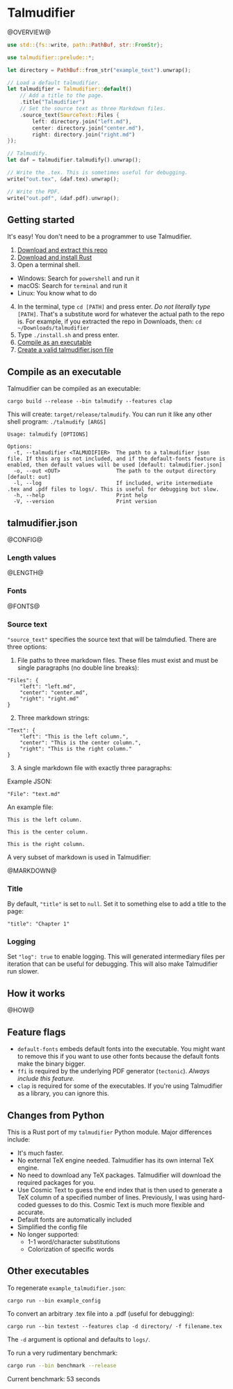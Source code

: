 # Talmudifier

@OVERVIEW@

```rust
use std::{fs::write, path::PathBuf, str::FromStr};

use talmudifier::prelude::*;

let directory = PathBuf::from_str("example_text").unwrap();

// Load a default talmudifier.
let talmudifier = Talmudifier::default()
    // Add a title to the page.
    .title("Talmudifier")
    // Set the source text as three Markdown files.
    .source_text(SourceText::Files {
        left: directory.join("left.md"),
        center: directory.join("center.md"),
        right: directory.join("right.md")
});

// Talmudify.
let daf = talmudifier.talmudify().unwrap();

// Write the .tex. This is sometimes useful for debugging.
write("out.tex", &daf.tex).unwrap();

// Write the PDF.
write("out.pdf", &daf.pdf).unwrap();
```

## Getting started

It's easy! You don't need to be a programmer to use Talmudifier.

1. [Download and extract this repo](https://github.com/subalterngames/talmudifier-rs/archive/refs/heads/main.zip)
2. [Download and install Rust](https://www.rust-lang.org/tools/install)
3. Open a terminal shell. 
  - Windows: Search for `powershell` and run it
  - macOS: Search for `terminal` and run it
  - Linux: You know what to do
4. In the terminal, type `cd [PATH]` and press enter. *Do not literally type* `[PATH]`. That's a substitute word for whatever the actual path to the repo is. For example, if you extracted the repo in Downloads, then: `cd ~/Downloads/talmudifier`
5. Type `./install.sh` and press enter.
5. [Compile as an executable](#compile-as-an-executable)
6. [Create a valid talmudifier.json file](#talmudifierjson)

## Compile as an executable

Talmudifier can be compiled as an executable:

```text
cargo build --release --bin talmudify --features clap
```

This will create: `target/release/talmudify`. You can run it like any other shell program: `./talmudify [ARGS]`

```text
Usage: talmudify [OPTIONS]

Options:
  -t, --talmudifier <TALMUDIFIER>  The path to a talmudifier json file. If this arg is not included, and if the default-fonts feature is enabled, then default values will be used [default: talmudifier.json]
  -o, --out <OUT>                  The path to the output directory [default: out]
  -l, --log                        If included, write intermediate .tex and .pdf files to logs/. This is useful for debugging but slow.
  -h, --help                       Print help
  -V, --version                    Print version
```

## talmudifier.json

@CONFIG@

### Length values

@LENGTH@

### Fonts

@FONTS@


### Source text

`"source_text"` specifies the source text that will be talmdufied. There are three options:

1. File paths to three markdown files. These files must exist and must be single paragraphs (no double line breaks):

```text
"Files": {
    "left": "left.md",
    "center": "center.md",
    "right": "right.md"
}
```

2. Three markdown strings:

```text
"Text": {
    "left": "This is the left column.",
    "center": "This is the center column.",
    "right": "This is the right column."
}
```

3. A single markdown file with exactly three paragraphs:

Example JSON:

```text
"File": "text.md"
```

An example file:

```text
This is the left column.

This is the center column.

This is the right column.
```

A very subset of markdown is used in Talmudifier:

@MARKDOWN@

### Title

By default, `"title"` is set to `null`. Set it to something else to add a title to the page:

`"title": "Chapter 1"`

### Logging

Set `"log": true` to enable logging. This will generated intermediary files per iteration that can be useful for debugging. This will also make Talmudifier run slower.

## How it works

@HOW@

## Feature flags

- `default-fonts` embeds default fonts into the executable. You might want to remove this if you want to use other fonts because the default fonts make the binary bigger.
- `ffi` is required by the underlying PDF generator (`tectonic`). *Always include this feature.*
- `clap` is required for some of the executables. If you're using Talmudifier as a library, you can ignore this.

## Changes from Python

This is a Rust port of my `talmudifier` Python module. Major differences include:

- It's much faster.
- No external TeX engine needed. Talmudifier has its own internal TeX engine.
- No need to download any TeX packages. Talmudifier will download the required packages for you.
- Use Cosmic Text to guess the end index that is then used to generate a TeX column of a specified number of lines. Previously, I was using hard-coded guesses to do this. Cosmic Text is much more flexible and accurate.
- Default fonts are automatically included
- Simplified the config file
- No longer supported:
  - 1-1 word/character substitutions
  - Colorization of specific words

## Other executables

To regenerate `example_talmudifier.json`:

```bash,ignore
cargo run --bin example_config
```

To convert an arbitrary .tex file into a .pdf (useful for debugging):

```bash,ignore
cargo run --bin textest --features clap -d directory/ -f filename.tex
```

The `-d` argument is optional and defaults to `logs/`.

To run a very rudimentary benchmark:

```bash
cargo run --bin benchmark --release
```

Current benchmark: 53 seconds